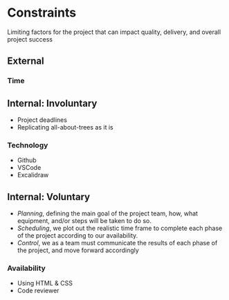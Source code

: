 # Constraints

Limiting factors for the project that can impact quality, delivery, and overall
project success

## External

### Time

<!--
  constraints coming from the outside that your team has no control over. these may include:
  - project deadlines
  - UI design or color schemes
  - technologies (sometimes a client will tell you what to use)
-->

## Internal: Involuntary

- Project deadlines
- Replicating all-about-trees as it is

### Technology

- Github
- VSCode
- Excalidraw

<!--
  constraints that come from within your team, and you have no control over them. they may include:
  - each of your individual skill levels
  - the amount of time available to work on the project
-->

## Internal: Voluntary

- _Planning_, defining the main goal of the project team, how, what equipment,
  and/or steps will be taken to do so.
- _Scheduling_, we plot out the realistic time frame to complete each phase of
  the project according to our availability.
- _Control_, we as a team must communicate the results of each phase of the
  project, and move forward accordingly

### Availability

<!--
  constraints that your team decided on to help scope the project. they may include:
  - coding style & conventions
  - agree on a code review checklist for the project repository
  - the number of hours you want to spend working
  - only using the colors black and white
-->

- Using HTML & CSS
- Code reviewer
